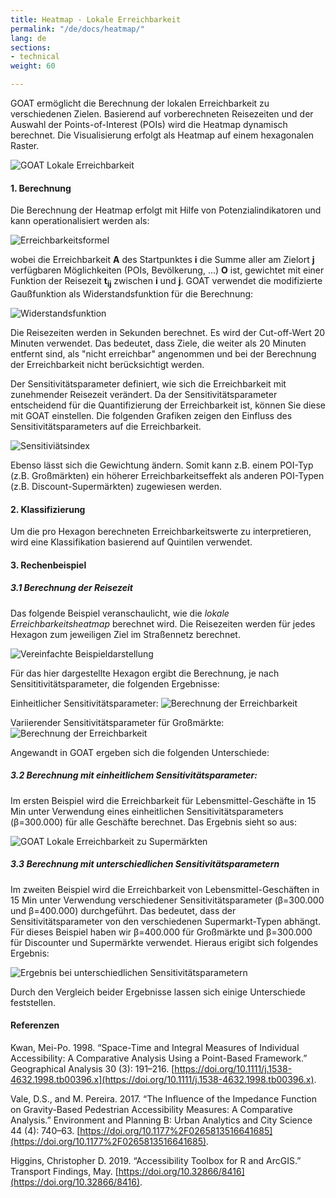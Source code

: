 ```yaml
---
title: Heatmap - Lokale Erreichbarkeit
permalink: "/de/docs/heatmap/"
lang: de
sections:
- technical
weight: 60

---
```

GOAT ermöglicht die Berechnung der lokalen Erreichbarkeit zu verschiedenen Zielen. Basierend auf vorberechneten Reisezeiten und der Auswahl der Points-of-Interest (POIs) wird die Heatmap dynamisch berechnet. Die Visualisierung erfolgt als Heatmap auf einem hexagonalen Raster.

![GOAT Lokale Erreichbarkeit](/images/lokale-erreichbarkeit-1-deutsch.webp "GOAT Lokale Erreichbarkeit")

#### 1. Berechnung

Die Berechnung der Heatmap erfolgt mit Hilfe von Potenzialindikatoren und kann operationalisiert werden als:

![Erreichbarkeitsformel](/images/docs/technical_documentation/heatmap/place-based_accessibility_measures.webp "Erreichbarkeitsformel")

wobei die Erreichbarkeit <b>A</b> des Startpunktes <b>i</b> die Summe aller am Zielort <b>j</b> verfügbaren Möglichkeiten (POIs, Bevölkerung, ...) <b>O</b> ist, gewichtet mit einer Funktion der Reisezeit <b> t<sub>ij</sub></b> zwischen <b>i</b> und <b>j</b>. GOAT verwendet die modifizierte Gaußfunktion als Widerstandsfunktion für die Berechnung:

![Widerstandsfunktion](/images/docs/technical_documentation/heatmap/Gaussian_function.webp "Widerstandsfunktion")

Die Reisezeiten werden in Sekunden berechnet. Es wird der Cut-off-Wert 20 Minuten verwendet. Das bedeutet, dass Ziele, die weiter als 20 Minuten entfernt sind, als "nicht erreichbar" angenommen und bei der Berechnung der Erreichbarkeit nicht berücksichtigt werden.  

Der Sensitivitätsparameter definiert, wie sich die Erreichbarkeit mit zunehmender Reisezeit verändert. Da der Sensitivitätsparameter entscheidend für die Quantifizierung der Erreichbarkeit ist, können Sie diese mit GOAT einstellen. Die folgenden Grafiken zeigen den Einfluss des Sensitivitätsparameters auf die Erreichbarkeit.

![Sensitiviätsindex](/images/docs/technical_documentation/heatmap/sensitivitätsindex.webp "Sensitiviätsindex")

Ebenso lässt sich die Gewichtung ändern. Somit kann z.B. einem POI-Typ (z.B. Großmärkten) ein höherer Erreichbarkeitseffekt als anderen POI-Typen (z.B. Discount-Supermärkten) zugewiesen werden. 

#### 2. Klassifizierung

Um die pro Hexagon berechneten Erreichbarkeitswerte zu interpretieren, wird eine Klassifikation basierend auf Quintilen verwendet.

#### 3. Rechenbeispiel

##### 3.1 Berechnung der Reisezeit

Das folgende Beispiel veranschaulicht, wie die <i>lokale Erreichbarkeitsheatmap</i> berechnet wird. Die Reisezeiten werden für jedes Hexagon zum jeweiligen Ziel im Straßennetz berechnet.

![Vereinfachte Beispieldarstellung](/images/docs/technical_documentation/heatmap/grid_groceries.webp "Vereinfachte Beispieldarstellung")

Für das hier dargestellte Hexagon ergibt die Berechnung, je nach Sensititivitätsparameter, die folgenden Ergebnisse:

Einheitlicher Sensitivitätsparameter: ![Berechnung der Erreichbarkeit](/images/docs/technical_documentation/heatmap/accessiblity_uniform_sensitivity-index.webp "Berechnung der Erreichbarkeit")

Variierender Sensitivitätsparameter für Großmärkte: ![Berechnung der Erreichbarkeit](/images/docs/technical_documentation/heatmap/accessiblity_different_sensitivity-indices.webp "Berechnung der Erreichbarkeit")

Angewandt in GOAT ergeben sich die folgenden Unterschiede:

##### 3.2 Berechnung mit einheitlichem Sensitivitätsparameter:

Im ersten Beispiel wird die Erreichbarkeit für Lebensmittel-Geschäfte in 15 Min unter Verwendung eines einheitlichen Sensitivitätsparameters (β=300.000) für alle Geschäfte berechnet. Das Ergebnis sieht so aus: 

![GOAT Lokale Erreichbarkeit zu Supermärkten](/images/lokale-erreichbarkeit-4-deutsch.webp "GOAT Lokale Erreichbarkeit zu Supermärkten")

##### 3.3 Berechnung mit unterschiedlichen Sensitivitätsparametern

Im zweiten Beispiel wird die Erreichbarkeit von Lebensmittel-Geschäften in 15 Min unter Verwendung verschiedener Sensitivitätsparameter (β=300.000 und β=400.000) durchgeführt. Das bedeutet, dass der Sensitivitätsparameter von den verschiedenen Supermarkt-Typen abhängt. Für dieses Beispiel haben wir β=400.000 für Großmärkte und β=300.000 für Discounter und Supermärkte verwendet. Hieraus erigibt sich folgendes Ergebnis:

![Ergebnis bei unterschiedlichen Sensitivitätsparametern](/images/lokale-erreichbarkeit-5-deutsch.webp "Ergebnis bei unterschiedlichen Sensitivitätsparametern")

Durch den Vergleich beider Ergebnisse lassen sich einige Unterschiede feststellen.

#### Referenzen

Kwan, Mei-Po. 1998. “Space-Time and Integral Measures of Individual Accessibility: A Comparative Analysis Using a Point-Based Framework.” Geographical Analysis 30 (3): 191–216. [https://doi.org/10.1111/j.1538-4632.1998.tb00396.x](https://doi.org/10.1111/j.1538-4632.1998.tb00396.x).

Vale, D.S., and M. Pereira. 2017. “The Influence of the Impedance Function on Gravity-Based Pedestrian Accessibility Measures: A Comparative Analysis.” Environment and Planning B: Urban Analytics and City Science 44 (4): 740–63. [https://doi.org/10.1177%2F0265813516641685](https://doi.org/10.1177%2F0265813516641685).

Higgins, Christopher D. 2019. “Accessibility Toolbox for R and ArcGIS.” Transport Findings, May. [https://doi.org/10.32866/8416](https://doi.org/10.32866/8416).